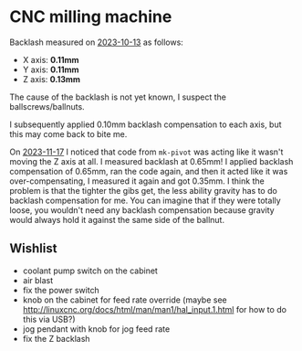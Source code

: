 # CNC milling machine

Backlash measured on [2023-10-13](20231013.md) as follows:

* X axis: **0.11mm**
* Y axis: **0.11mm**
* Z axis: **0.13mm**

The cause of the backlash is not yet known, I suspect the ballscrews/ballnuts.

I subsequently applied 0.10mm backlash compensation to each axis, but this may come back to bite me.

On [2023-11-17](20231117.md) I noticed that code from `mk-pivot` was acting like it
wasn't moving the Z axis at all. I measured backlash at 0.65mm! I applied backlash compensation
of 0.65mm, ran the code again, and then it acted like it was over-compensating, I measured it
again and got 0.35mm. I think the problem is that the tighter the gibs get, the less ability
gravity has to do backlash compensation for me. You can imagine that if they were totally loose,
you wouldn't need any backlash compensation because gravity would always hold it against the same side
of the ballnut.

## Wishlist

 * coolant pump switch on the cabinet
 * air blast
 * fix the power switch
 * knob on the cabinet for feed rate override (maybe see http://linuxcnc.org/docs/html/man/man1/hal_input.1.html for how to do this via USB?)
 * jog pendant with knob for jog feed rate
 * fix the Z backlash
